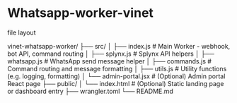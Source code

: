 # Whatsapp-worker-vinet

file layout

vinet-whatsapp-worker/
├── src/
│   ├── index.js           # Main Worker - webhook, bot API, command routing
│   ├── splynx.js          # Splynx API helpers
│   ├── whatsapp.js        # WhatsApp send message helper
│   ├── commands.js        # Command routing and message formatting
│   ├── utils.js           # Utility functions (e.g. logging, formatting)
│   └── admin-portal.jsx   # (Optional) Admin portal React page
├── public/
│   └── index.html         # (Optional) Static landing page or dashboard entry
├── wrangler.toml
└── README.md
